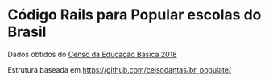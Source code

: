 # Código Rails para Popular escolas do Brasil

Dados obtidos do [Censo da Educação Básica 2018](http://download.inep.gov.br/microdados/microdados_educacao_basica_2018.zip)

Estrutura baseada em https://github.com/celsodantas/br_populate/

